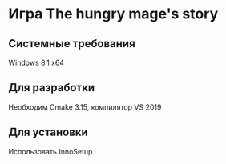 # Игра The hungry mage's story  
## Системные требования  
Windows 8.1 x64  

## Для разработки  
Необходим Cmake 3.15, компилятор VS 2019  

## Для установки  
Использовать InnoSetup

